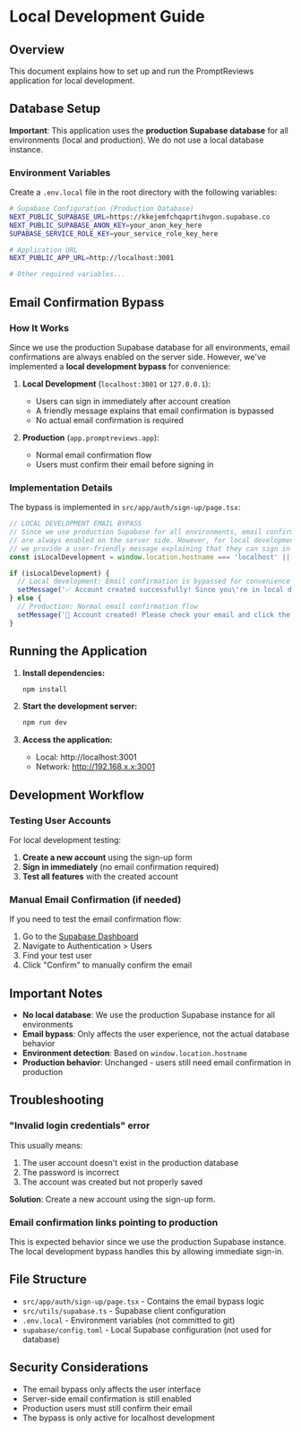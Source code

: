 # Local Development Guide

## Overview

This document explains how to set up and run the PromptReviews application for local development.

## Database Setup

**Important**: This application uses the **production Supabase database** for all environments (local and production). We do not use a local database instance.

### Environment Variables

Create a `.env.local` file in the root directory with the following variables:

```bash
# Supabase Configuration (Production Database)
NEXT_PUBLIC_SUPABASE_URL=https://kkejemfchqaprtihvgon.supabase.co
NEXT_PUBLIC_SUPABASE_ANON_KEY=your_anon_key_here
SUPABASE_SERVICE_ROLE_KEY=your_service_role_key_here

# Application URL
NEXT_PUBLIC_APP_URL=http://localhost:3001

# Other required variables...
```

## Email Confirmation Bypass

### How It Works

Since we use the production Supabase database for all environments, email confirmations are always enabled on the server side. However, we've implemented a **local development bypass** for convenience:

1. **Local Development** (`localhost:3001` or `127.0.0.1`):
   - Users can sign in immediately after account creation
   - A friendly message explains that email confirmation is bypassed
   - No actual email confirmation is required

2. **Production** (`app.promptreviews.app`):
   - Normal email confirmation flow
   - Users must confirm their email before signing in

### Implementation Details

The bypass is implemented in `src/app/auth/sign-up/page.tsx`:

```typescript
// LOCAL DEVELOPMENT EMAIL BYPASS
// Since we use production Supabase for all environments, email confirmations
// are always enabled on the server side. However, for local development,
// we provide a user-friendly message explaining that they can sign in immediately.
const isLocalDevelopment = window.location.hostname === 'localhost' || window.location.hostname === '127.0.0.1';

if (isLocalDevelopment) {
  // Local development: Email confirmation is bypassed for convenience
  setMessage('✅ Account created successfully! Since you\'re in local development mode, you can sign in immediately with your credentials.');
} else {
  // Production: Normal email confirmation flow
  setMessage('📧 Account created! Please check your email and click the confirmation link to activate your account.');
}
```

## Running the Application

1. **Install dependencies:**
   ```bash
   npm install
   ```

2. **Start the development server:**
   ```bash
   npm run dev
   ```

3. **Access the application:**
   - Local: http://localhost:3001
   - Network: http://192.168.x.x:3001

## Development Workflow

### Testing User Accounts

For local development testing:

1. **Create a new account** using the sign-up form
2. **Sign in immediately** (no email confirmation required)
3. **Test all features** with the created account

### Manual Email Confirmation (if needed)

If you need to test the email confirmation flow:

1. Go to the [Supabase Dashboard](https://supabase.com/dashboard)
2. Navigate to Authentication > Users
3. Find your test user
4. Click "Confirm" to manually confirm the email

## Important Notes

- **No local database**: We use the production Supabase instance for all environments
- **Email bypass**: Only affects the user experience, not the actual database behavior
- **Environment detection**: Based on `window.location.hostname`
- **Production behavior**: Unchanged - users still need email confirmation in production

## Troubleshooting

### "Invalid login credentials" error

This usually means:
1. The user account doesn't exist in the production database
2. The password is incorrect
3. The account was created but not properly saved

**Solution**: Create a new account using the sign-up form.

### Email confirmation links pointing to production

This is expected behavior since we use the production Supabase instance. The local development bypass handles this by allowing immediate sign-in.

## File Structure

- `src/app/auth/sign-up/page.tsx` - Contains the email bypass logic
- `src/utils/supabase.ts` - Supabase client configuration
- `.env.local` - Environment variables (not committed to git)
- `supabase/config.toml` - Local Supabase configuration (not used for database)

## Security Considerations

- The email bypass only affects the user interface
- Server-side email confirmation is still enabled
- Production users must still confirm their email
- The bypass is only active for localhost development 